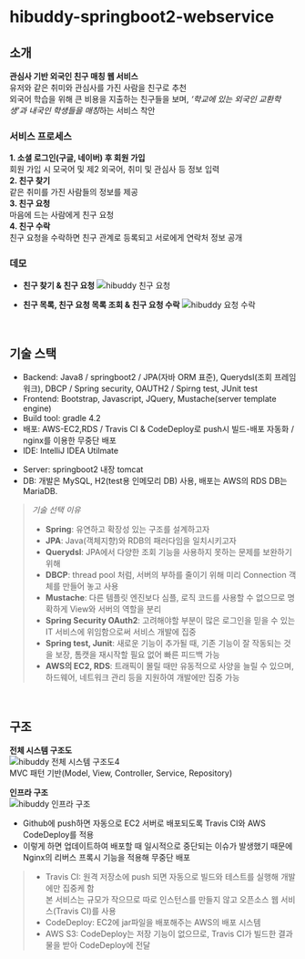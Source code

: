 
# hibuddy-springboot2-webservice
## 소개
**관심사 기반 외국인 친구 매칭 웹 서비스**   
유저와 같은 취미와 관심사를 가진 사람을 친구로 추천    
외국어 학습을 위해 큰 비용을 지출하는 친구들을 보며, *‘학교에 있는 외국인 교환학생’과 내국인 학생들을 매칭*하는 서비스 착안   

### 서비스 프로세스   
**1. 소셜 로그인(구글, 네이버) 후 회원 가입**   
    회원 가입 시 모국어 및 제2 외국어, 취미 및 관심사 등 정보 입력   
**2. 친구 찾기**   
    같은 취미를 가진 사람들의 정보를 제공   
**3. 친구 요청**   
    마음에 드는 사람에게 친구 요청   
**4. 친구 수락**   
    친구 요청을 수락하면 친구 관계로 등록되고 서로에게 연락처 정보 공개   

### 데모
- **친구 찾기 & 친구 요청**
![hibuddy 친구 요청](https://user-images.githubusercontent.com/55947154/113508797-ff881300-958c-11eb-95b8-764397db208c.gif)   

- **친구 목록, 친구 요청 목록 조회 & 친구 요청 수락**
![hibuddy 요청 수락](https://user-images.githubusercontent.com/55947154/113508799-01ea6d00-958d-11eb-9ba4-ca238bf41111.gif)   

</br>

## 기술 스택
* Backend: Java8 / springboot2 / JPA(자바 ORM 표준), Querydsl(조회 프레임워크), DBCP / Spring security, OAUTH2 / Spirng test, JUnit test
* Frontend: Bootstrap, Javascript, JQuery, Mustache(server template engine)
* Build tool: gradle 4.2
* 배포: AWS-EC2,RDS / Travis CI & CodeDeploy로 push시 빌드-배포 자동화 / nginx를 이용한 무중단 배포
* IDE: IntelliJ IDEA Utilmate

- Server: springboot2 내장 tomcat
- DB: 개발은 MySQL, H2(test용 인메모리 DB) 사용,  배포는 AWS의 RDS DB는 MariaDB.

> *기술 선택 이유*
> - **Spring**: 유연하고 확장성 있는 구조를 설계하고자
> - **JPA**: Java(객체지향)와 RDB의 패러다임을 일치시키고자
> - **Querydsl**: JPA에서 다양한 조회 기능을 사용하지 못하는 문제를 보완하기 위해
> - **DBCP**: thread pool 처럼, 서버의 부하를 줄이기 위해 미리 Connection 객체를 만들어 놓고 사용
> - **Mustache**: 다른 템플릿 엔진보다 심플, 로직 코드를 사용할 수 없으므로 명확하게 View와 서버의 역할을 분리
> - **Spring Security OAuth2**: 고려해야할 부분이 많은 로그인을 믿을 수 있는 IT 서비스에 위임함으로써 서비스 개발에 집중
> - **Spring test, Junit**: 새로운 기능이 추가될 때, 기존 기능이 잘 작동되는 것을 보장, 톰캣을 재시작할 필요 없어 빠른 피드백 가능
> - **AWS의 EC2, RDS**: 트래픽이 몰릴 때만 유동적으로 사양을 늘릴 수 있으며, 하드웨어, 네트워크 관리 등을 지원하여 개발에만 집중 가능

</br>

## 구조   
**전체 시스템 구조도**   
![hibuddy 전체 시스템 구조도4](https://user-images.githubusercontent.com/55947154/113509531-1df00d80-9591-11eb-995d-cd295722927d.jpg)   
MVC 패턴 기반(Model, View, Controller, Service, Repository)

**인프라 구조**   
![hibuddy 인프라 구조](https://user-images.githubusercontent.com/55947154/113509780-5f34ed00-9592-11eb-8e9e-90dcf73f1189.png)   
- Github에 push하면 자동으로 EC2 서버로 배포되도록 Travis CI와 AWS CodeDeploy를 적용    
- 이렇게 하면 업데이트하여 배포할 때 일시적으로 중단되는 이슈가 발생했기 때문에 Nginx의 리버스 프록시 기능을 적용해 무중단 배포

> - Travis CI: 원격 저장소에 push 되면 자동으로 빌드와 테스트를 실행해 개발에만 집중케 함    
>   본 서비스는 규모가 작으므로 따로 인스턴스를 만들지 않고 오픈소스 웹 서비스(Travis CI)를 사용
> - CodeDeploy: EC2에 jar파일을 배포해주는 AWS의 배포 시스템
> - AWS S3: CodeDeploy는 저장 기능이 없으므로, Travis CI가 빌드한 결과물을 받아 CodeDeploy에 전달

